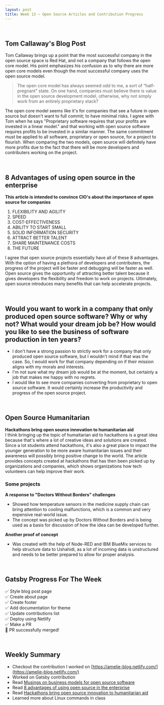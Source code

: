 ```yaml
---
layout: post
title: Week 13 ~ Open Source Articles and Contribution Progress
---
```

<br>


## Tom Callaway's Blog Post 

Tom Callaway brings up a point that the most successful company in the open source space is Red Hat, and not a company that follows the open core model. His point emphasizes his confusion as to why there are more open core models even though the most successful company uses the open source model. 
> The open core model has always seemed odd to me, a sort of “half-pregnant” state. On one hand, companies must believe there is value in the open source development model, otherwise, why not simply work from an entirely proprietary stack?  

The open core model seems like it's for companies that see a future in open source but doesn't want to full commit; to have minimal risks. I agree with Tom when he says "Proprietary software requires that your profits are invested in a linear model." and that working with open source software requires profits to be invested in a similar manner. The same commitment must be applied to all software, proprietary or open source, for a project to flourish. When comparing the two models, open source will definitely have more profits due to the fact that there will be more developers and contributers working on the project. 

<br>


## 8 Advantages of using open source in the enterprise
**This article is intended to convince CIO's about the importance of open source for companies**
1. FLEXIBILITY AND AGILITY
2. SPEED
3. COST-EFFECTIVENESS
4. ABILITY TO START SMALL
5. SOLID INFORMATION SECURITY
6. ATTRACT BETTER TALENT
7. SHARE MAINTENANCE COSTS
8. THE FUTURE

I agree that open source projects essentially have all of these 8 advantages. With the option of having a plethora of developers and contributers, the progress of the project will be faster and debugging will be faster as well. Open source gives the opportunity of attracting better talent because it gives developers the flexibility and freedom to work on projects. Ultimately, open source introduces many benefits that can help accelerate projects. 

<br>

## Would you want to work in a company that only produced open source software? Why or why not? What would your dream job be? How would you like to see the business of software production in ten years? 
- I don't have a strong passion to strictly work for a company that only produced open source software, but I wouldn't mind if that was the case. So, I would work for that company depending on if their mission aligns with my morals and interests. 
- I'm not sure what my dream job would be at the moment, but certainly a job that makes me happy with no regrets. 
- I would like to see more companies converting from proprietary to open source software. It would certainly increase the productivity and progress of the open source project. 

<br>

## Open Source Humanitarian
**Hackathons bring open source innovation to humanitarian aid**  
I think bringing up the topic of humaitarian aid to hackathons is a great idea because that's where a lot of creative ideas and solutions are created. Since a lot students attend hackathons, it's also a great place to impact the younger generation to be more aware humanitarian issues and their awareness will possibly bring positive change to the world. The article provides concepts created at hackathons that has then been picked up by organizations and companies, which shows organizations how tech volunteers can help improve their work. 

### Some projects  
**A response to "Doctors Without Borders" challenges**
- Showed how temperature sensors in the medicine supply chain can bring attention to cooling malfunctions, which is a common and very expensive real-world issue.
- The concept was picked up by Doctors Without Borders and is being used as a basis for discussion of how the idea can be developed further.

**Another proof of concept**
- Was created with the help of Node-RED and IBM BlueMix services to help structure data to Ushahidi, as a lot of incoming data is unstructured and needs to be better prepared to allow for proper analysis.


<br>

## Gatsby Progress For The Week 
✅ Style blog post page  
✅ Create about page  
✅ Create footer  
✅ Add documentation for theme  
✅ Update contributions list  
✅ Deploy using Netlify  
✅ Make a PR  
🎉 PR successfully merged! 

<br>

## Weekly Summary
- Checkout the contribution I worked on [https://amelie-blog.netlify.com/](https://amelie-blog.netlify.com/)
- Worked on Gatsby contribution 
- Read [Musings on business models for open source software](https://spot.livejournal.com/327801.html)
- Read [8 advantages of using open source in the enterprise](https://enterprisersproject.com/article/2015/1/top-advantages-open-source-offers-over-proprietary-solutions)
- Read [Hackathons bring open source innovation to humanitarian aid](https://opensource.com/life/16/6/openhack-hackathons-for-humanitarian-aid)
- Learned more about Linux commands in class 